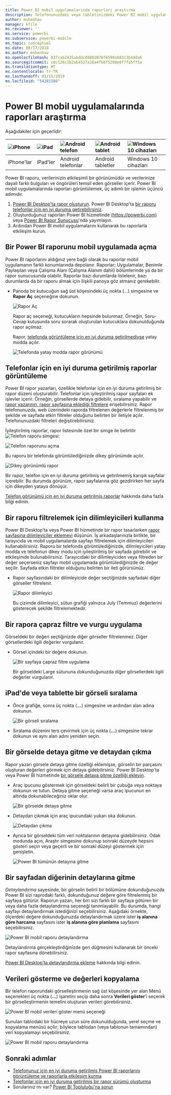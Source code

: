 ```yaml
---
title: Power BI mobil uygulamalarında raporları araştırma
description: Telefonunuzdaki veya tabletinizdeki Power BI mobil uygulamalarında bulunan raporları görüntüleme ve bu raporlarla etkileşim kurma hakkında bilgi edinin. Power BI hizmetinde veya Power BI Desktop'ta oluşturduğunuz raporlarla daha sonra mobil uygulamalarda etkileşim kurabilirsiniz.
author: mshenhav
manager: kfile
ms.reviewer: ''
ms.service: powerbi
ms.subservice: powerbi-mobile
ms.topic: conceptual
ms.date: 08/17/2018
ms.author: mshenhav
ms.openlocfilehash: 037cab2435abddc0988d076f6598ab8313b4dda6
ms.sourcegitcommit: c8c126c1b2ab4527a16a4fb8f5208e0f7fa5ff5a
ms.translationtype: HT
ms.contentlocale: tr-TR
ms.lasthandoff: 01/15/2019
ms.locfileid: "54281586"
---
```

# <a name="explore-reports-in-the-power-bi-mobile-apps"></a>Power BI mobil uygulamalarında raporları araştırma
Aşağıdakiler için geçerlidir:

| ![iPhone](././media/mobile-reports-in-the-mobile-apps/ios-logo-40-px.png) | ![iPad](././media/mobile-reports-in-the-mobile-apps/ios-logo-40-px.png) | ![Android telefon](././media/mobile-reports-in-the-mobile-apps/android-logo-40-px.png) | ![Android tablet](././media/mobile-reports-in-the-mobile-apps/android-logo-40-px.png) | ![Windows 10 cihazları](./media/mobile-reports-in-the-mobile-apps/win-10-logo-40-px.png) |
|:--- |:--- |:--- |:--- |:--- |
| iPhone'lar |iPad'ler |Android telefonlar |Android tabletler |Windows 10 cihazları |

Power BI raporu, verilerinizin etkileşimli bir görünümüdür ve verilerinize dayalı farklı bulguları ve öngörüleri temsil eden görseller içerir. Power BI mobil uygulamalarında raporları görüntülemek, üç adımlı bir işlemin üçüncü adımıdır.

1. [Power BI Desktop'ta rapor oluşturun](../../desktop-report-view.md). Power BI Desktop'ta [bir raporu telefonlar için en iyi duruma getirebilirsiniz](mobile-apps-view-phone-report.md). 
2. Oluşturduğunuz raporları Power BI hizmetinde [(https://powerbi.com)](https://powerbi.com) veya [Power BI Rapor Sunucusu](../../report-server/get-started.md)'nda yayımlayın.  
3. Ardından Power BI mobil uygulamalarını kullanarak bu raporlarla etkileşim kurun.

## <a name="open-a-power-bi-report-in-the-mobile-app"></a>Bir Power BI raporunu mobil uygulamada açma
Power BI raporlarını aldığınız yere bağlı olarak bu raporlar mobil uygulamanın farklı konumlarında depolanır. Raporlar; Uygulamalar, Benimle Paylaşılan veya Çalışma Alanı (Çalışma Alanım dahil) bölümlerinde ya da bir rapor sunucusunda olabilir. Raporlar bazı durumlarda listelenir, bazı durumlarda da bir raporu almak için ilişkili panoya göz atmanız gerekebilir.

* Panoda bir kutucuğun sağ üst köşesindeki üç nokta (...) simgesine ve **Rapor Aç** seçeneğine dokunun.
  
  ![Rapor Aç](./media/mobile-reports-in-the-mobile-apps/power-bi-android-open-report-tile.png)
  
  Rapor aç seçeneği, kutucukların hepsinde bulunmaz. Örneğin, Soru-Cevap kutusunda soru sorarak oluşturulan kutucuklara dokunulduğunda rapor açılmaz. 
  
  Rapor, [telefonda görüntüleme için en iyi duruma getirilmediyse](mobile-reports-in-the-mobile-apps.md#view-reports-optimized-for-phones) yatay modda açılır.
  
  ![Telefonda yatay modda rapor görünümü](./media/mobile-reports-in-the-mobile-apps/power-bi-iphone-report-landscape.png)

## <a name="view-reports-optimized-for-phones"></a>Telefonlar için en iyi duruma getirilmiş raporlar görüntüleme
Power BI rapor yazarları, özellikle telefonlar için en iyi duruma getirilmiş bir rapor düzeni oluşturabilir. Telefonlar için iyileştirilmiş rapor sayfaları ek işlevler içerir: Örneğin, görsellerde detaya gidebilir, sıralama yapabilir ve [rapor yazarının, rapor sayfasına eklediği filtrelere](mobile-apps-view-phone-report.md#filter-the-report-page-on-a-phone) erişebilirsiniz. Rapor telefonunuzda, web üzerindeki raporda filtrelenen değerlerle filtrelenmiş bir şekilde ve sayfada etkin filtreler olduğunu belirten bir iletiyle açılır. Telefonunuzdaki filtreleri değiştirebilirsiniz.

İyileştirilmiş raporlar, rapor listesinde özel bir simge ile belirtilir ![Telefon raporu simgesi](./media/mobile-reports-in-the-mobile-apps/power-bi-phone-report-icon.png):

![Telefon raporunu açma](./media/mobile-reports-in-the-mobile-apps/power-bi-android-phone-report.png)

Bu raporu bir telefonda görüntülediğinizde dikey görünümde açılır.

![Dikey görünümlü rapor](./media/mobile-reports-in-the-mobile-apps/07-power-bi-phone-report-portrait.png)

 Bir rapor, telefon için en iyi duruma getirilmiş ve getirilmemiş karışık sayfalar içerebilir. Bu durumda görünüm, rapor sayfalarına göz gezdirirken her sayfa için dikeyden yataya dönüşür.

[Telefon görünümü için en iyi duruma getirilmiş raporlar](mobile-apps-view-phone-report.md) hakkında daha fazla bilgi edinin.

## <a name="use-slicers-to-filter-a-report"></a>Bir raporu filtrelemek için dilimleyicileri kullanma
Power BI Desktop’ta veya Power BI hizmetinde bir rapor tasarlarken [rapor sayfasına dilimleyiciler eklemeyi](../../visuals/power-bi-visualization-slicers.md) düşünün. İş arkadaşlarınızla birlikte, bir tarayıcıda ve mobil uygulamalarda sayfayı filtrelemek için dilimleyicileri kullanabilirsiniz. Raporu bir telefonda görüntülediğinizde, dilimleyicileri yatay modda ve telefonun dikey modu için iyileştirilmiş bir sayfada görebilir ve etkileşimde bulunabilirsiniz. Tarayıcıdaki bir dilimleyiciden veya filtreden bir değer seçerseniz sayfayı mobil uygulamada görüntülediğinizde de değer seçilir. Sayfada etkin filtreler olduğunu belirten bir ileti görürsünüz.  

* Rapor sayfasındaki bir dilimleyicide değer seçtiğinizde sayfadaki diğer görseller filtrelenir.
  
  ![Rapor dilimleyici](./media/mobile-reports-in-the-mobile-apps/power-bi-android-tablet-report-slicer.png)
  
  Bu çizimde dilimleyici, sütun grafiği yalnızca July (Temmuz) değerlerini gösterecek şekilde filtrelemektedir.

## <a name="cross-filter-and-highlight-a-report"></a>Bir rapora çapraz filtre ve vurgu uygulama
Görseldeki bir değeri seçtiğinizde diğer görseller filtrelenmez. Diğer görsellerdeki ilgili değerler vurgulanır.

* Görsel içindeki bir değere dokunun.
  
  ![Bir sayfaya çapraz filtre uygulama](./media/mobile-reports-in-the-mobile-apps/power-bi-android-tablet-report-highlight.png)
  
  Bir görseldeki Large sütununa dokunduğunuzda diğer görsellerdeki ilgili değerler vurgulanır. 

## <a name="sort-a-visual-on-an-ipad-or-a-tablet"></a>iPad'de veya tablette bir görseli sıralama
* Önce grafiğe, sonra üç nokta (**...**) simgesine ve ardından alan adına dokunun.
  
   ![Bir görseli sıralama](./media/mobile-reports-in-the-mobile-apps/power-bi-android-tablet-report-sort.png)
* Sıralama düzenini ters çevirmek için üç nokta (**...**) simgesine tekrar dokunun ve aynı alan adını yeniden seçin.

## <a name="drill-down-and-up-in-a-visual"></a>Bir görselde detaya gitme ve detaydan çıkma
Rapor yazarı görsele detaya gitme özelliği eklemişse, görselin bir parçasını oluşturan değerleri görmek için detaya gidebilirsiniz. Power BI Desktop'ta veya Power BI hizmetinde [bir görsele detaya gitme özelliği ekleyin](../end-user-drill.md). 

* Araç ipucunu göstermek için görseldeki belirli bir çubuğa veya noktaya dokunun ve tutun. Detaya gitme seçeneği varsa araç ipucunun en altında dokunabileceğiniz oklar olur. 
  
  ![Bir görselde detaya gitme](./media/mobile-reports-in-the-mobile-apps/power-bi-mobile-drill-down-tooltip.png)

* Detaydan çıkmak için araç ipucundaki yukarı oka dokunun.
  
  ![Detaydan çıkma](./media/mobile-reports-in-the-mobile-apps/power-bi-mobile-drill-up-tooltip.png)

* Ayrıca bir görseldeki tüm veri noktalarının detayına gidebilirsiniz. Odak modunda açın, Araştır simgesine dokunup sonraki düzeyde hepsini gösteri seçin veya geçerli ve bir sonraki düzeyi göstermek için genişletin.

   ![Power BI tümünün detayına gitme](./media/mobile-reports-in-the-mobile-apps/power-bi-drill-down-all.png)

## <a name="drill-through-from-one-page-to-another"></a>Bir sayfadan diğerinin detaylarına gitme

*Detaylandırma* sayesinde, bir görselin belirli bir bölümüne dokunduğunuzda Power BI sizi raprodaki farklı, dokunduğunuz değere göre filtrelenmiş bir sayfaya götürür. Raporun yazarı, her biri sizi farklı bir sayfaya götüren bir veya daha fazla detaylandırma seçeneği tanımlayabilir. Bu durumda, hangi sayfayı detaylandırmak istediğinizi seçebilirsiniz. Aşağıdaki örnekte, ölçerdeki değere dokunduğunuzda detaylandırmak üzere ister **iş alanına göre harcama** sayfasını ister **iş alanına göre planlama** sayfasını seçebilirsiniz.

![Power BI mobil raporu detaylandırma](./media/mobile-reports-in-the-mobile-apps/power-bi-mobile-drill-through-it-spent-report.png)

Detaylandırma gerçekleştirdiğinizde geri düğmesini kullanarak bir önceki rapor sayfasına dönebilirsiniz.

[Power BI Desktop’ta detaylandırma ekleme](../../desktop-drillthrough.md) hakkında bilgi edinin.

## <a name="show-data-and-copy-values"></a>Verileri gösterme ve değerleri kopyalama

Bir telefon raporundaki görselleştirmenin sağ üst köşesinde yer alan Menü seçenekleri üç nokta (**...**) işaretini seçip daha sonra **Verileri göster**’i seçerek bir görselleştirmenin temelini oluşturan verileri görebilirsiniz.

![Power BI mobil verileri göster menü seçeneği](./media/mobile-reports-in-the-mobile-apps/copy-data-visual.png)

Sunulan tablodaki bir hücreye uzun süre dokunulduğunda, yerel seçme ve kopyalama menüsü açılır; böylece tablodan (veya tablonun tamamından) veri kopyalamayı seçebilirsiniz.

![Power BI mobil raporu detaylandırma](./media/mobile-reports-in-the-mobile-apps/copy-data-table.png)

## <a name="next-steps"></a>Sonraki adımlar
* [Telefonunuz için en iyi duruma getirilmiş Power BI raporlarını görüntüleme ve raporlarla etkileşim kurma](mobile-apps-view-phone-report.md)
* [Telefonlar için en iyi duruma getirilmiş bir rapor sürümü oluşturma](../../desktop-create-phone-report.md)
* Sorularınız mı var? [Power BI Topluluğu'na sorun](http://community.powerbi.com/)

